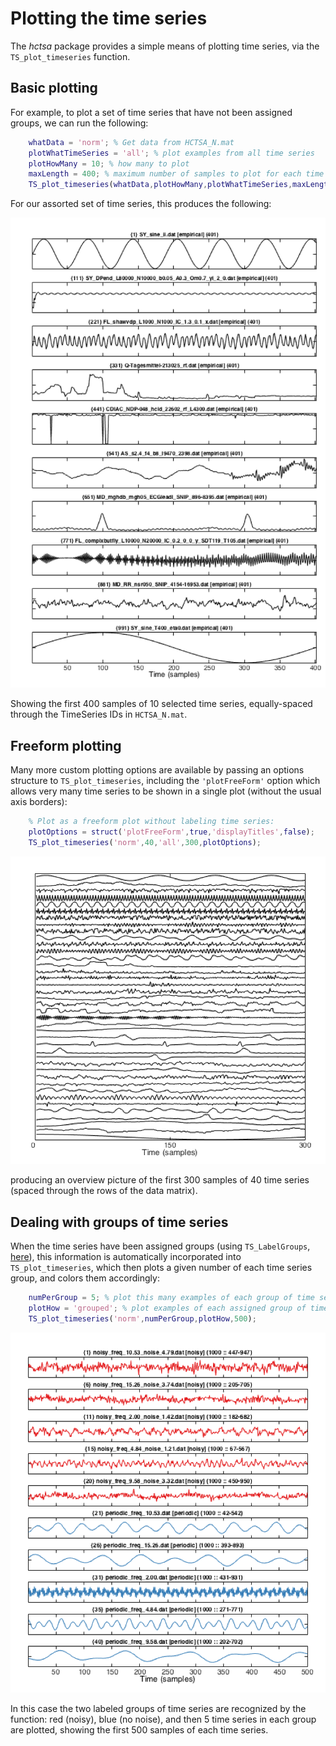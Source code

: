 # Plotting the time series

The *hctsa* package provides a simple means of plotting time series, via the `TS_plot_timeseries` function.

## Basic plotting

For example, to plot a set of time series that have not been assigned groups, we can run the following:
```matlab
    whatData = 'norm'; % Get data from HCTSA_N.mat
    plotWhatTimeSeries = 'all'; % plot examples from all time series
    plotHowMany = 10; % how many to plot
    maxLength = 400; % maximum number of samples to plot for each time series
    TS_plot_timeseries(whatData,plotHowMany,plotWhatTimeSeries,maxLength);
```
For our assorted set of time series, this produces the following:

![](img/timeSeriesPlot.png)

Showing the first 400 samples of 10 selected time series, equally-spaced through the TimeSeries IDs in `HCTSA_N.mat`.

## Freeform plotting

Many more custom plotting options are available by passing an options structure to `TS_plot_timeseries`, including the `'plotFreeForm'` option which allows very many time series to be shown in a single plot (without the usual axis borders):
```matlab
    % Plot as a freeform plot without labeling time series:
    plotOptions = struct('plotFreeForm',true,'displayTitles',false);
    TS_plot_timeseries('norm',40,'all',300,plotOptions);
```
![](img/freeform_timeSeries_Plot.png)

producing an overview picture of the first 300 samples of 40 time series (spaced through the rows of the data matrix).

## Dealing with groups of time series

When the time series have been assigned groups (using `TS_LabelGroups`, [here](grouping.md)), this information is automatically incorporated into `TS_plot_timeseries`, which then plots a given number of each time series group, and colors them accordingly:
```matlab
    numPerGroup = 5; % plot this many examples of each group of time series
    plotHow = 'grouped'; % plot examples of each assigned group of time series
    TS_plot_timeseries('norm',numPerGroup,plotHow,500);
```
![](img/GroupedTimeSeriesPlot.png)

In this case the two labeled groups of time series are recognized by the function: red (noisy), blue (no noise), and then 5 time series in each group are plotted, showing the first 500 samples of each time series.
